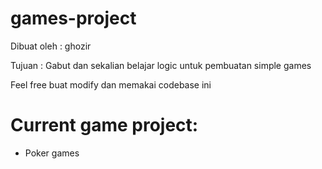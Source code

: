 # games-project

Dibuat oleh : ghozir

Tujuan : Gabut dan sekalian belajar logic untuk pembuatan simple games

Feel free buat modify dan memakai codebase ini

# Current game project:
- Poker games 